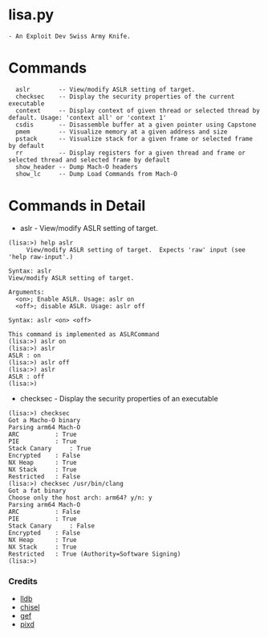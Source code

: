 # lisa.py
	- An Exploit Dev Swiss Army Knife. 

# Commands
```
  aslr        -- View/modify ASLR setting of target.
  checksec    -- Display the security properties of the current executable
  context     -- Display context of given thread or selected thread by default. Usage: 'context all' or 'context 1'
  csdis       -- Disassemble buffer at a given pointer using Capstone
  pmem        -- Visualize memory at a given address and size
  pstack      -- Visualize stack for a given frame or selected frame by default
  rr          -- Display registers for a given thread and frame or selected thread and selected frame by default
  show_header -- Dump Mach-O headers
  show_lc     -- Dump Load Commands from Mach-O
```

# Commands in Detail
* aslr		- View/modify ASLR setting of target.
```
(lisa:>) help aslr
     View/modify ASLR setting of target.  Expects 'raw' input (see 'help raw-input'.)

Syntax: aslr
View/modify ASLR setting of target.

Arguments:
  <on>; Enable ASLR. Usage: aslr on
  <off>; disable ASLR. Usage: aslr off

Syntax: aslr <on> <off>

This command is implemented as ASLRCommand
(lisa:>) aslr on
(lisa:>) aslr 
ASLR : on
(lisa:>) aslr off
(lisa:>) aslr
ASLR : off
(lisa:>) 
```

* checksec	- Display the security properties of an executable
```
(lisa:>) checksec 
Got a Macho-O binary
Parsing arm64 Mach-O
ARC	         : True
PIE	         : True
Stack Canary	 : True
Encrypted	 : False
NX Heap		 : True
NX Stack 	 : True
Restricted 	 : False
(lisa:>) checksec /usr/bin/clang
Got a fat binary
Choose only the host arch: arm64? y/n: y
Parsing arm64 Mach-O
ARC	         : False
PIE	         : True
Stack Canary	 : False
Encrypted	 : False
NX Heap		 : True
NX Stack 	 : True
Restricted 	 : True (Authority=Software Signing)
(lisa:>) 
```

### Credits

- [lldb](https://lldb.llvm.org/)
- [chisel](https://github.com/facebook/chisel)
- [gef](https://github.com/hugsy/gef)
- [pixd](https://github.com/moreati/python-pixd)